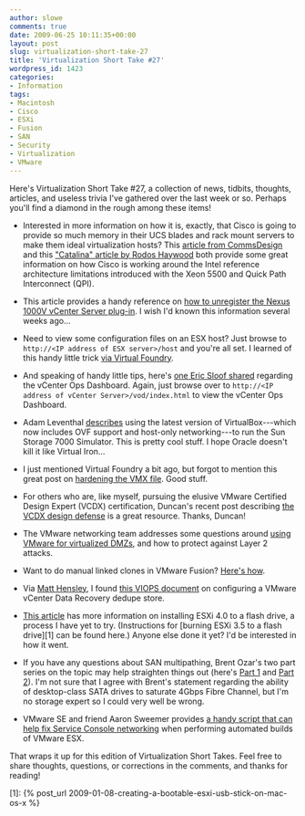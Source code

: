 ```yaml
---
author: slowe
comments: true
date: 2009-06-25 10:11:35+00:00
layout: post
slug: virtualization-short-take-27
title: 'Virtualization Short Take #27'
wordpress_id: 1423
categories:
- Information
tags:
- Macintosh
- Cisco
- ESXi
- Fusion
- SAN
- Security
- Virtualization
- VMware
---
```


Here's Virtualization Short Take #27, a collection of news, tidbits, thoughts, articles, and useless trivia I've gathered over the last week or so. Perhaps you'll find a diamond in the rough among these items!

* Interested in more information on how it is, exactly, that Cisco is going to provide so much memory in their UCS blades and rack mount servers to make them ideal virtualization hosts? This [article from CommsDesign](http://www.commsdesign.com/article/printableArticle.jhtml?articleID=217700103) and this ["Catalina" article by Rodos Haywood](http://rodos.haywood.org/2009/06/nehalem-memory-with-catalina.html) both provide some great information on how Cisco is working around the Intel reference architecture limitations introduced with the Xeon 5500 and Quick Path Interconnect (QPI).

* This article provides a handy reference on [how to unregister the Nexus 1000V vCenter Server plug-in](http://malaysiavm.com/blog/how-to-remove-cisco-nexus-1000v-plugin/). I wish I'd known this information several weeks ago...

* Need to view some configuration files on an ESX host? Just browse to `http://<IP address of ESX server>/host` and you're all set. I learned of this handy little trick [via Virtual Foundry](http://virtualfoundry.blogspot.com/2009/06/another-http-file-trick.html).

* And speaking of handy little tips, here's [one Eric Sloof shared](http://www.ntpro.nl/blog/archives/1153-VMware-vCenter-Operational-Dashboard.html) regarding the vCenter Ops Dashboard. Again, just browse over to `http://<IP address of vCenter Server>/vod/index.html` to view the vCenter Ops Dashboard.

* Adam Leventhal [describes](http://blogs.sun.com/ahl/entry/ss_7000_simulator_update_plus) using the latest version of VirtualBox---which now includes OVF support and host-only networking---to run the Sun Storage 7000 Simulator. This is pretty cool stuff. I hope Oracle doesn't kill it like Virtual Iron...

* I just mentioned Virtual Foundry a bit ago, but forgot to mention this great post on [hardening the VMX file](http://virtualfoundry.blogspot.com/2009/04/hardening-vmx-file.html). Good stuff.

* For others who are, like myself, pursuing the elusive VMware Certified Design Expert (VCDX) certification, Duncan's recent post describing [the VCDX design defense](http://www.yellow-bricks.com/2009/06/16/vcdx-defense-the-blog-article/) is a great resource. Thanks, Duncan!

* The VMware networking team addresses some questions around [using VMware for virtualized DMZs](http://blogs.vmware.com/networking/2009/06/lets-talk-security-dmzs-vlans-and-l2-attacks.html), and how to protect against Layer 2 attacks.

* Want to do manual linked clones in VMware Fusion? [Here's how](http://communities.vmware.com/docs/DOC-5611).

* Via [Matt Hensley](http://matthensley.wordpress.com/2009/06/22/best-practices-for-vmware-data-recovery-vdr/), I found [this VIOPS document](http://viops.vmware.com/home/docs/DOC-1551) on configuring a VMware vCenter Data Recovery dedupe store.

* [This article](http://solori.wordpress.com/2009/05/22/preview-install-esxi-4-0-to-flash/) has more information on installing ESXi 4.0 to a flash drive, a process I have yet to try. (Instructions for [burning ESXi 3.5 to a flash drive][1] can be found here.) Anyone else done it yet? I'd be interested in how it went.

* If you have any questions about SAN multipathing, Brent Ozar's two part series on the topic may help straighten things out (here's [Part 1](http://www.brentozar.com/archive/2009/05/san-multipathing-part-1-what-are-paths/) and [Part 2](http://www.brentozar.com/archive/2009/05/san-multipathing-part-2-what-multipathing-does/)). I'm not sure that I agree with Brent's statement regarding the ability of desktop-class SATA drives to saturate 4Gbps Fibre Channel, but I'm no storage expert so I could very well be wrong.

* VMware SE and friend Aaron Sweemer provides [a handy script that can help fix Service Console networking](http://www.virtualinsanity.com/index.php/2009/05/27/scripted-esx-installation-reconfiguring-cos-networking-with-kickstart/) when performing automated builds of VMware ESX.

That wraps it up for this edition of Virtualization Short Takes. Feel free to share thoughts, questions, or corrections in the comments, and thanks for reading!

[1]: {% post_url 2009-01-08-creating-a-bootable-esxi-usb-stick-on-mac-os-x %}
